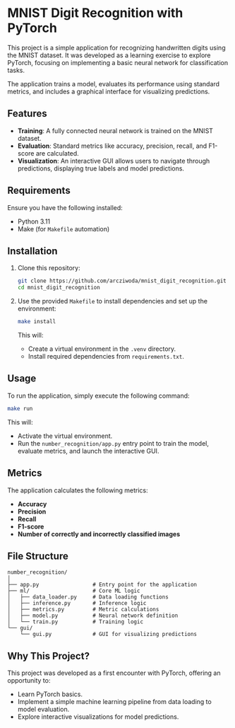 # MNIST Digit Recognition with PyTorch

This project is a simple application for recognizing handwritten digits using the MNIST dataset. It was developed as a learning exercise to explore PyTorch, focusing on implementing a basic neural network for classification tasks.

The application trains a model, evaluates its performance using standard metrics, and includes a graphical interface for visualizing predictions.

## Features

- **Training**: A fully connected neural network is trained on the MNIST dataset.
- **Evaluation**: Standard metrics like accuracy, precision, recall, and F1-score are calculated.
- **Visualization**: An interactive GUI allows users to navigate through predictions, displaying true labels and model predictions.

## Requirements

Ensure you have the following installed:

- Python 3.11
- Make (for `Makefile` automation)

## Installation

1. Clone this repository:

   ```bash
   git clone https://github.com/arcziwoda/mnist_digit_recognition.git
   cd mnist_digit_recognition
   ```

2. Use the provided `Makefile` to install dependencies and set up the environment:

   ```bash
   make install
   ```

   This will:

   - Create a virtual environment in the `.venv` directory.
   - Install required dependencies from `requirements.txt`.

## Usage

To run the application, simply execute the following command:

```bash
make run
```

This will:

- Activate the virtual environment.
- Run the `number_recognition/app.py` entry point to train the model, evaluate metrics, and launch the interactive GUI.

## Metrics

The application calculates the following metrics:

- **Accuracy**
- **Precision**
- **Recall**
- **F1-score**
- **Number of correctly and incorrectly classified images**

## File Structure

```
number_recognition/
│
├── app.py                 # Entry point for the application
├── ml/                    # Core ML logic
│   ├── data_loader.py     # Data loading functions
│   ├── inference.py       # Inference logic
│   ├── metrics.py         # Metric calculations
│   ├── model.py           # Neural network definition
│   └── train.py           # Training logic
└── gui/
    └── gui.py             # GUI for visualizing predictions
```

## Why This Project?

This project was developed as a first encounter with PyTorch, offering an opportunity to:

- Learn PyTorch basics.
- Implement a simple machine learning pipeline from data loading to model evaluation.
- Explore interactive visualizations for model predictions.
